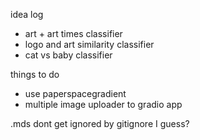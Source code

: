 idea log
- art + art times classifier
- logo and art similarity classifier
- cat vs baby classifier

things to do
- use paperspacegradient 
- multiple image uploader to gradio app

.mds dont get ignored by gitignore I guess?